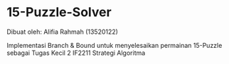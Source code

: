 # 15-Puzzle-Solver

Dibuat oleh: Alifia Rahmah (13520122)

Implementasi Branch & Bound untuk menyelesaikan permainan 15-Puzzle
sebagai Tugas Kecil 2 IF2211 Strategi Algoritma